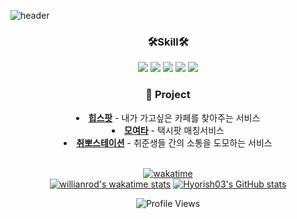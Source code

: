 ![header](https://capsule-render.vercel.app/api?type=waving&color=gradient&height=230&section=header&text=HyorinLee&fontAlign=70&fontAlignY=40&fontSize=60&fontColor=ffffff)


<div align="center">
<h3>🛠Skill🛠</h3>
<img src="https://img.shields.io/badge/HTML5-E34F26?style=flat&logo=HTML5&logoColor=white"/> <img src="https://img.shields.io/badge/CSS3-1572B6?style=flat&logo=CSS3&logoColor=white"/> <img src="https://img.shields.io/badge/JavaScript-F7DF1E?style=flat&logo=JavaScript&logoColor=white"/> <img src="https://img.shields.io/badge/React-61DAFB?style=flat&logo=React&logoColor=white"/> 
 <img src="https://img.shields.io/badge/Tailwind CSS-06B6D4?style=flat&logo=tailwindcss&logoColor=white"/> 
 <br/>


<h3 >💁 Project</h3>
<li><strong><a href = "https://github.com/Hipspot/hipspot-web">힙스팟</a></strong> - 내가 가고싶은 카페를 찾아주는 서비스 </li>
<li><strong><a href = "https://github.com/TeamFighting/moyeota-web">모여타</a></strong> - 택시팟 매칭서비스  </li>
<li><strong><a href = "https://github.com/wldnjs7064/react-firebase-chat-app">취뽀스테이션</a></strong> - 취준생들 간의 소통을 도모하는 서비스 </li>
 <br/>

  <!--START_SECTION:waka-->
[![wakatime](https://wakatime.com/badge/user/ca62a3e8-b0db-454c-b99c-bf39ed6dcb3c.svg)](https://wakatime.com/@ca62a3e8-b0db-454c-b99c-bf39ed6dcb3c) <br/>
[![willianrod's wakatime stats](https://github-readme-stats.vercel.app/api/wakatime?username=hyorish03&layout=compact)](https://wakatime.com/@hyorish03)
[![Hyorish03's GitHub stats](https://github-readme-stats.vercel.app/api?username=hyorish03)](https://github.com/anuraghazra/github-readme-stats)

![Profile Views](http://img.shields.io/badge/Profile%20Views-66-blue)
</div>
